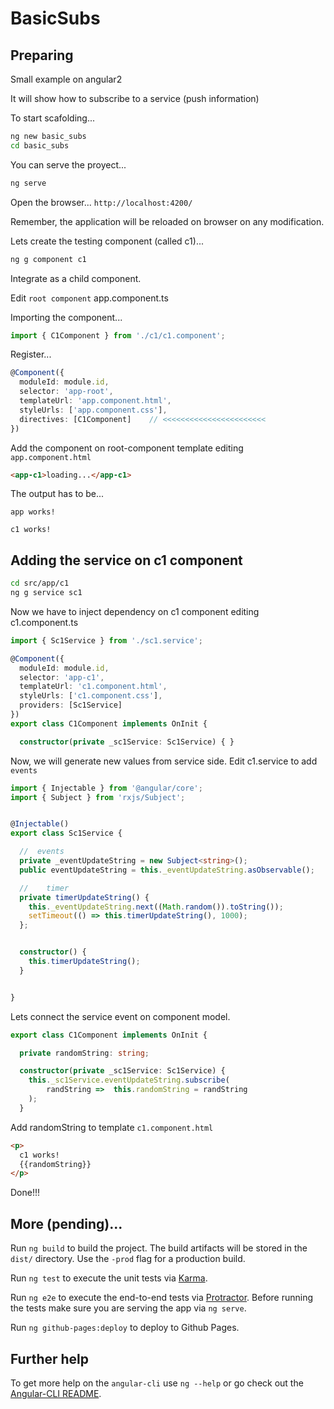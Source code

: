 # BasicSubs

## Preparing

Small example on angular2

It will show how to subscribe to a service (push information)


To start scafolding...

```bash
ng new basic_subs
cd basic_subs
```

You can serve the proyect...

```bash
ng serve
```

Open the browser... `http://localhost:4200/`

Remember, the application will be reloaded on browser on any modification.

Lets create the testing component (called c1)...

```bash
ng g component c1
```

Integrate as a child component.

Edit `root component`  app.component.ts

Importing the component...

```typescript
import { C1Component } from './c1/c1.component';
```

Register...

```typescript
@Component({
  moduleId: module.id,
  selector: 'app-root',
  templateUrl: 'app.component.html',
  styleUrls: ['app.component.css'],
  directives: [C1Component]    // <<<<<<<<<<<<<<<<<<<<<<<
})
```

Add the component on root-component template editing `app.component.html`

```html
<app-c1>loading...</app-c1>
```

The output has to be...

```
app works!

c1 works!
```



## Adding the service on c1 component

```bash
cd src/app/c1
ng g service sc1
```

Now we have to inject dependency on c1 component editing c1.component.ts

```typescript
import { Sc1Service } from './sc1.service';

@Component({
  moduleId: module.id,
  selector: 'app-c1',
  templateUrl: 'c1.component.html',
  styleUrls: ['c1.component.css'],
  providers: [Sc1Service]
})
export class C1Component implements OnInit {

  constructor(private _sc1Service: Sc1Service) { }

```

Now, we will generate new values from service side. Edit c1.service to add `events`

```typescript
import { Injectable } from '@angular/core';
import { Subject } from 'rxjs/Subject';


@Injectable()
export class Sc1Service {

  //  events
  private _eventUpdateString = new Subject<string>();
  public eventUpdateString = this._eventUpdateString.asObservable();

  //    timer
  private timerUpdateString() {
    this._eventUpdateString.next((Math.random()).toString());
    setTimeout(() => this.timerUpdateString(), 1000);
  };


  constructor() {
    this.timerUpdateString();
  }


}
```

Lets connect the service event on component model.

```typescript
export class C1Component implements OnInit {

  private randomString: string;

  constructor(private _sc1Service: Sc1Service) { 
    this._sc1Service.eventUpdateString.subscribe(
        randString =>  this.randomString = randString
    );
  }
```

Add randomString to template `c1.component.html`

```html
<p>
  c1 works!
  {{randomString}}
</p>
```


Done!!!




## More (pending)...


Run `ng build` to build the project. The build artifacts will be stored in the `dist/` directory. Use the `-prod` flag for a production build.

Run `ng test` to execute the unit tests via [Karma](https://karma-runner.github.io).

Run `ng e2e` to execute the end-to-end tests via [Protractor](http://www.protractortest.org/). 
Before running the tests make sure you are serving the app via `ng serve`.


Run `ng github-pages:deploy` to deploy to Github Pages.

## Further help

To get more help on the `angular-cli` use `ng --help` or go check out the [Angular-CLI README](https://github.com/angular/angular-cli/blob/master/README.md).
